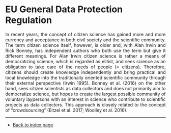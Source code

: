 # EU General Data Protection Regulation

<p align="justify"> In recent years, the concept of citizen science has gained more and more currency and acceptance in both civil society and the scientific community. The term citizen science itself, however, is older and, with Alan Irwin and Rick Bonney, has independent authors who both use the term but give it different meanings. For Alan Irwin citizen science is rather a means of democratizing science, which is regarded as elitist, and sees science as an obligation to take care of the needs of people (= citizens). Therefore, citizens should create knowledge independently and bring practical and local knowledge into the traditionally oriented scientific community through their external perspective (Irwin 1995). Bonney et al. (2016) on the other hand, sees citizen scientists as data collectors and does not primarily aim to democratize science, but hopes to create the largest possible community of voluntary laypersons with an interest in science who contribute to scientific projects as data collectors. This approach is closely related to the concept of “crowdsourcing” (Eitzel et al. 2017; Woolley et al. 2016).</p>

---  
* [Back to index page](../index.md)
